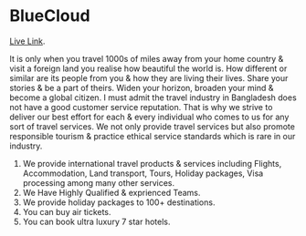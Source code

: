 # BlueCloud

[Live Link](https://blue-cloud-emonin.web.app/).

It is only when you travel 1000s of miles away from your home country & visit a foreign land you realise how beautiful the world is. How different or similar are its people from you & how they are living their lives. Share your stories & be a part of theirs. Widen your horizon, broaden your mind & become a global citizen. I must admit the travel industry in Bangladesh does not have a good customer service reputation. That is why we strive to deliver our best effort for each & every individual who comes to us for any sort of travel services. We not only provide travel services but also promote responsible tourism & practice ethical service standards which is rare in our industry.

1. We provide international travel products & services including Flights, Accommodation, Land transport, Tours, Holiday packages, Visa processing among many other services.
2. We Have Highly Qualified & exprienced Teams.
3. We provide holiday packages to 100+ destinations.
4. You can buy air tickets.
5. You can book ultra luxury 7 star hotels.